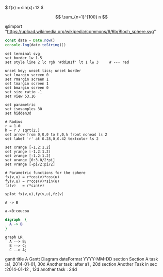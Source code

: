 
$ f(x) = sin(x)+12 $

$$ \sum_{n=1}^{100} n $$

@import "https://upload.wikimedia.org/wikipedia/commons/6/6b/Bloch_sphere.svg"




```javascript {cmd="node"}
const date = Date.now()
console.log(date.toString())
```






```gnuplot {cmd=true hide=true  output="html"}
set terminal svg
set border lw 1.5
set style line 2 lc rgb '#dd181f' lt 1 lw 3     # --- red

unset key; unset tics; unset border
set lmargin screen 0
set rmargin screen 1
set tmargin screen 1
set bmargin screen 0
set size ratio -1
set view 53,16

set parametric
set isosamples 30
set hidden3d

# Radius
r = 1.0
h = r / sqrt(2.)
set arrow from 0,0,0 to h,0,h front nohead ls 2
set label 'r' at 0.28,0,0.42 textcolor ls 2

set xrange [-1.2:1.2]
set yrange [-1.2:1.2]
set zrange [-1.2:1.2]
set urange [0:3.0/2*pi]
set vrange [-pi/2:pi/2]

# Parametric functions for the sphere
fx(v,u) = r*cos(v)*cos(u)
fy(v,u) = r*cos(v)*sin(u)
fz(v)   = r*sin(v)

splot fx(v,u),fy(v,u),fz(v)
```


```puml
A -> B
```

```sequence
a->B:coucou
```

```dot
digraph  {
  A -> B
}
```

```mermaid
graph LR
  A --> B;
  B --> C;
  C --> A;
```

<div class="mermaid">
gantt
    title A Gantt Diagram
    dateFormat  YYYY-MM-DD
    section Section
    A task           :a1, 2014-01-01, 30d
    Another task     :after a1  , 20d
    section Another
    Task in sec      :2014-01-12  , 12d
    another task      : 24d
</div>
